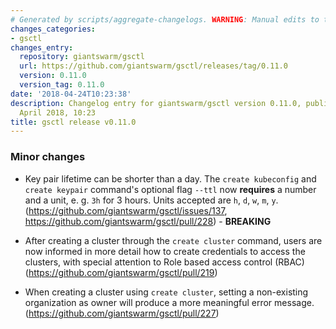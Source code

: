 ```yaml
---
# Generated by scripts/aggregate-changelogs. WARNING: Manual edits to this files will be overwritten.
changes_categories:
- gsctl
changes_entry:
  repository: giantswarm/gsctl
  url: https://github.com/giantswarm/gsctl/releases/tag/0.11.0
  version: 0.11.0
  version_tag: 0.11.0
date: '2018-04-24T10:23:38'
description: Changelog entry for giantswarm/gsctl version 0.11.0, published on 24
  April 2018, 10:23
title: gsctl release v0.11.0
---
```


### Minor changes

- Key pair lifetime can be shorter than a day. The `create kubeconfig` and `create keypair` command's optional flag `--ttl` now **requires** a number and a unit, e. g.  `3h` for 3 hours. Units accepted are `h`, `d`, `w`, `m`, `y`. (https://github.com/giantswarm/gsctl/issues/137, https://github.com/giantswarm/gsctl/pull/228) - **BREAKING**

- After creating a cluster through the `create cluster` command, users are now informed in more detail how to create credentials to access the clusters, with special attention to Role based access control (RBAC) (https://github.com/giantswarm/gsctl/pull/219)

- When creating a cluster using `create cluster`,  setting a non-existing organization as owner will produce a more meaningful error message. (https://github.com/giantswarm/gsctl/pull/227)
